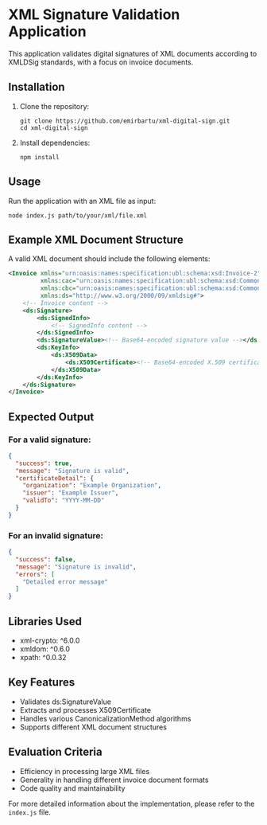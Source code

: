 # XML Signature Validation Application

This application validates digital signatures of XML documents according to XMLDSig standards, with a focus on invoice documents.

## Installation

1. Clone the repository:
   ```
   git clone https://github.com/emirbartu/xml-digital-sign.git
   cd xml-digital-sign
   ```

2. Install dependencies:
   ```
   npm install
   ```

## Usage

Run the application with an XML file as input:

```
node index.js path/to/your/xml/file.xml
```

## Example XML Document Structure

A valid XML document should include the following elements:

```xml
<Invoice xmlns="urn:oasis:names:specification:ubl:schema:xsd:Invoice-2"
         xmlns:cac="urn:oasis:names:specification:ubl:schema:xsd:CommonAggregateComponents-2"
         xmlns:cbc="urn:oasis:names:specification:ubl:schema:xsd:CommonBasicComponents-2"
         xmlns:ds="http://www.w3.org/2000/09/xmldsig#">
    <!-- Invoice content -->
    <ds:Signature>
        <ds:SignedInfo>
            <!-- SignedInfo content -->
        </ds:SignedInfo>
        <ds:SignatureValue><!-- Base64-encoded signature value --></ds:SignatureValue>
        <ds:KeyInfo>
            <ds:X509Data>
                <ds:X509Certificate><!-- Base64-encoded X.509 certificate --></ds:X509Certificate>
            </ds:X509Data>
        </ds:KeyInfo>
    </ds:Signature>
</Invoice>
```

## Expected Output

### For a valid signature:

```json
{
  "success": true,
  "message": "Signature is valid",
  "certificateDetail": {
    "organization": "Example Organization",
    "issuer": "Example Issuer",
    "validTo": "YYYY-MM-DD"
  }
}
```

### For an invalid signature:

```json
{
  "success": false,
  "message": "Signature is invalid",
  "errors": [
    "Detailed error message"
  ]
}
```

## Libraries Used

- xml-crypto: ^6.0.0
- xmldom: ^0.6.0
- xpath: ^0.0.32

## Key Features

- Validates ds:SignatureValue
- Extracts and processes X509Certificate
- Handles various CanonicalizationMethod algorithms
- Supports different XML document structures

## Evaluation Criteria

- Efficiency in processing large XML files
- Generality in handling different invoice document formats
- Code quality and maintainability

For more detailed information about the implementation, please refer to the `index.js` file.
